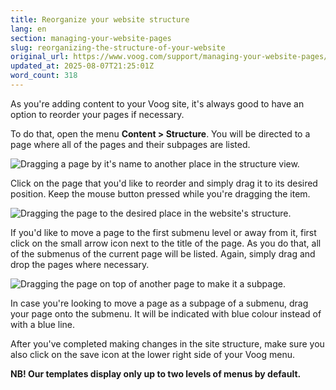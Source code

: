 ```yaml
---
title: Reorganize your website structure
lang: en
section: managing-your-website-pages
slug: reorganizing-the-structure-of-your-website
original_url: https://www.voog.com/support/managing-your-website-pages/reorganizing-the-structure-of-your-website
updated_at: 2025-08-07T21:25:01Z
word_count: 318
---
```

As you're adding content to your Voog site, it's always good to have an option to reorder your pages if necessary.

To do that, open the menu **Content > Structure**. You will be directed to a page where all of the pages and their subpages are listed.

![Dragging a page by it's name to another place in the structure view.](https://media.voog.com/0000/0036/2183/photos/Pages2-1n_block.png "Dragging a page by it's name to another place in the structure view.")

Click on the page that you'd like to reorder and simply drag it to its desired position. Keep the mouse button pressed while you're dragging the item.

![Dragging the page to the desired place in the website's structure.](https://media.voog.com/0000/0036/2183/photos/Pages2-2n_block.png "Dragging the page to the desired place in the website's structure.")

If you'd like to move a page to the first submenu level or away from it, first click on the small arrow icon next to the title of the page. As you do that, all of the submenus of the current page will be listed. Again, simply drag and drop the pages where necessary.

![Dragging the page on top of another page to make it a subpage.](https://media.voog.com/0000/0036/2183/photos/Pages2-3n_block.png "Dragging the page on top of another page to make it a subpage.")

In case you're looking to move a page as a subpage of a submenu, drag your page onto the submenu. It will be indicated with blue colour instead of with a blue line.

After you've completed making changes in the site structure, make sure you also click on the save icon at the lower right side of your Voog menu.

**NB! Our templates display only up to two levels of menus by default.**

